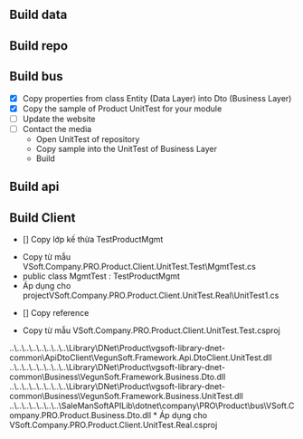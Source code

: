 ## Build data

## Build repo

## Build bus

- [x] Copy properties from class Entity (Data Layer) into Dto (Business Layer)
- [x] Copy the sample of Product UnitTest for your module
- [ ] Update the website
- [ ] Contact the media
  * Open UnitTest of repository
  * Copy sample into the UnitTest of Business Layer
  * Build

## Build api

## Build Client

 - [] Copy lớp kế thừa TestProductMgmt
  * Copy từ mẫu VSoft.Company.PRO.Product.Client.UnitTest.Test\MgmtTest.cs
  * public class MgmtTest : TestProductMgmt
  * Áp dụng cho projectVSoft.Company.PRO.Product.Client.UnitTest.Real\UnitTest1.cs
 - [] Copy reference
  * Copy từ mẫu VSoft.Company.PRO.Product.Client.UnitTest.Test.csproj
   <Reference Include="VegunSoft.Framework.Api.DtoClient.UnitTest">
      <HintPath>..\..\..\..\..\..\..\..\Library\DNet\Product\vgsoft-library-dnet-common\ApiDtoClient\VegunSoft.Framework.Api.DtoClient.UnitTest.dll</HintPath>
    </Reference>
    <Reference Include="VegunSoft.Framework.Business.Dto">
      <HintPath>..\..\..\..\..\..\..\..\Library\DNet\Product\vgsoft-library-dnet-common\Business\VegunSoft.Framework.Business.Dto.dll</HintPath>
    </Reference>
    <Reference Include="VegunSoft.Framework.Business.UnitTest">
      <HintPath>..\..\..\..\..\..\..\..\Library\DNet\Product\vgsoft-library-dnet-common\Business\VegunSoft.Framework.Business.UnitTest.dll</HintPath>
    </Reference>
    <Reference Include="VSoft.Company.PRO.Product.Business.Dto">
      <HintPath>..\..\..\..\..\..\..\SaleManSoftAPILib\dotnet\company\PRO\Product\bus\VSoft.Company.PRO.Product.Business.Dto.dll</HintPath>
    </Reference>
  * Áp dụng cho VSoft.Company.PRO.Product.Client.UnitTest.Real.csproj